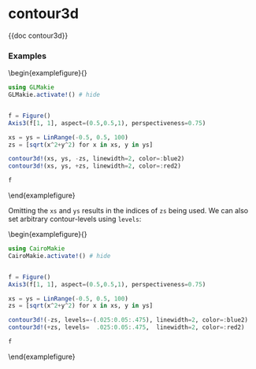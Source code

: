 # contour3d

{{doc contour3d}}

### Examples

\begin{examplefigure}{}

```julia
using GLMakie
GLMakie.activate!() # hide


f = Figure()
Axis3(f[1, 1], aspect=(0.5,0.5,1), perspectiveness=0.75)

xs = ys = LinRange(-0.5, 0.5, 100)
zs = [sqrt(x^2+y^2) for x in xs, y in ys]

contour3d!(xs, ys, -zs, linewidth=2, color=:blue2)
contour3d!(xs, ys, +zs, linewidth=2, color=:red2)

f
```

\end{examplefigure}

Omitting the `xs` and `ys` results in the indices of `zs` being used. We can also set arbitrary contour-levels using `levels`:

\begin{examplefigure}{}

```julia
using CairoMakie
CairoMakie.activate!() # hide


f = Figure()
Axis3(f[1, 1], aspect=(0.5,0.5,1), perspectiveness=0.75)

xs = ys = LinRange(-0.5, 0.5, 100)
zs = [sqrt(x^2+y^2) for x in xs, y in ys]

contour3d!(-zs, levels=-(.025:0.05:.475), linewidth=2, color=:blue2)
contour3d!(+zs, levels=  .025:0.05:.475,  linewidth=2, color=:red2)

f
```

\end{examplefigure}
